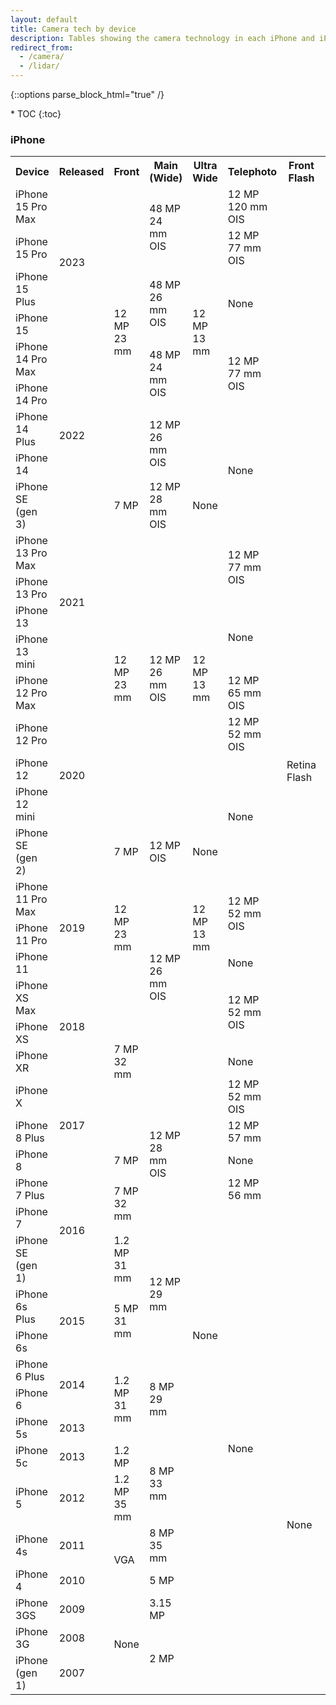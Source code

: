 ```yaml
---
layout: default
title: Camera tech by device
description: Tables showing the camera technology in each iPhone and iPad for developers.
redirect_from:
  - /camera/
  - /lidar/
---
```

{::options parse_block_html="true" /}

<div id="compact-toc">
* TOC
{:toc}
</div>

### iPhone

<table>
  <tr>
    <th>Device</th>
    <th>Released</th>
    <th>Front</th>
    <th>Main (Wide)</th>
    <th>Ultra Wide</th>
    <th>Telephoto</th>
    <th>Front Flash</th>
    <th>Rear Flash</th>
    <th>Lidar</th>
  </tr>
  <tr>
    <td>iPhone 15 Pro Max</td>
    <td rowspan="4">2023</td>
    <td rowspan="8" class="green">12 MP<br>23 mm</td>
    <td rowspan="2" class="green">48 MP<br>24 mm<br>OIS</td>
    <td rowspan="8" class="green">12 MP<br>13 mm</td>
    <td class="green">12 MP<br>120 mm<br>OIS</td>
    <td rowspan="32" class="green">Retina Flash</td>
    <td rowspan="35" class="green">True Tone</td>
    <td rowspan="2" class="green">Yes</td>
  </tr>
  <tr>
    <td>iPhone 15 Pro</td>
    <td class="green">12 MP<br>77 mm<br>OIS</td>
  </tr>
  <tr>
    <td>iPhone 15 Plus</td>
    <td rowspan="2" class="green">48 MP<br>26 mm<br>OIS</td>
    <td rowspan="2">None</td>
    <td rowspan="2">No</td>
  </tr>
  <tr>
    <td>iPhone 15</td>
  </tr>
  <tr>
    <td>iPhone 14 Pro Max</td>
    <td rowspan="5">2022</td>
    <td rowspan="2" class="green">48 MP<br>24 mm<br>OIS</td>
    <td rowspan="2" class="green">12 MP<br>77 mm<br>OIS</td>
    <td rowspan="2" class="green">Yes</td>
  </tr>
  <tr>
    <td>iPhone 14 Pro</td>
  </tr>
  <tr>
    <td>iPhone 14 Plus</td>
    <td rowspan="2" class="green">12 MP<br>26 mm<br>OIS</td>
    <td rowspan="3">None</td>
    <td rowspan="3">No</td>
  </tr>
  <tr>
    <td>iPhone 14</td>
  </tr>
  <tr>
    <td>iPhone SE (gen 3)</td>
    <td rowspan="1" class="green">7 MP</td>
    <td rowspan="1" class="green">12 MP<br>28 mm<br>OIS</td>
    <td rowspan="1">None</td>
  </tr>
  <tr>
    <td>iPhone 13 Pro Max</td>
    <td rowspan="4">2021</td>
    <td rowspan="8" class="green">12 MP<br>23 mm</td>
    <td rowspan="8" class="green">12 MP<br>26 mm<br>OIS</td>
    <td rowspan="8" class="green">12 MP<br>13 mm</td>
    <td rowspan="2" class="green">12 MP<br>77 mm<br>OIS</td>
    <td rowspan="2" class="green">Yes</td>
  </tr>
  <tr>
    <td>iPhone 13 Pro</td>
  </tr>
  <tr>
    <td>iPhone 13</td>
    <td rowspan="2">None</td>
    <td rowspan="2">No</td>
  </tr>
  <tr>
    <td>iPhone 13 mini</td>
  </tr>
  <tr>
    <td>iPhone 12 Pro Max</td>
    <td rowspan="5">2020</td>
    <td class="green">12 MP<br>65 mm<br>OIS</td>
    <td rowspan="2" class="green">Yes</td>
  </tr>
  <tr>
    <td>iPhone 12 Pro</td>
    <td class="green">12 MP<br>52 mm<br>OIS</td>
  </tr>
  <tr>
    <td>iPhone 12</td>
    <td rowspan="3">None</td>
    <td rowspan="27">No</td>
  </tr>
  <tr>
    <td>iPhone 12 mini</td>
  </tr>
  <tr>
    <td>iPhone SE (gen 2)</td>
    <td class="green">7 MP</td>
    <td rowspan="1" class="green">12 MP<br>OIS</td>
    <td rowspan="1">None</td>
  </tr>
  <tr>
    <td>iPhone 11 Pro Max</td>
    <td rowspan="3">2019</td>
    <td rowspan="3" class="green">12 MP<br>23 mm</td>
    <td rowspan="6" class="green">12 MP<br>26 mm<br>OIS</td>
    <td rowspan="3" class="green">12 MP<br>13 mm</td>
    <td rowspan="2" class="green">12 MP<br>52 mm<br>OIS</td>
  </tr>
  <tr>
    <td>iPhone 11 Pro</td>
  </tr>
  <tr>
    <td>iPhone 11</td>
    <td>None</td>
  </tr>
  <tr>
    <td>iPhone XS Max</td>
    <td rowspan="3">2018</td>
    <td rowspan="5" class="green">7 MP<br>32 mm</td>
    <td rowspan="21">None</td>
    <td rowspan="2" class="green">12 MP<br>52 mm<br>OIS</td>
  </tr>
  <tr>
    <td>iPhone XS</td>
  </tr>
  <tr>
    <td>iPhone XR</td>
    <td rowspan="1">None</td>
  </tr>
  <tr>
    <td>iPhone X</td>
    <td rowspan="3">2017</td>
    <td rowspan="5" class="green">12 MP<br>28 mm<br>OIS</td>
    <td rowspan="1" class="green">12 MP<br>52 mm<br>OIS</td>
  </tr>
  <tr>
    <td>iPhone 8 Plus</td>
    <td rowspan="1" class="green">12 MP<br>57 mm</td>
  </tr>
  <tr>
    <td>iPhone 8</td>
    <td rowspan="1" class="green">7 MP</td>
    <td rowspan="1">None</td>
  </tr>
  <tr>
    <td>iPhone 7 Plus</td>
    <td rowspan="3">2016</td>
    <td rowspan="2" class="green">7 MP<br>32 mm</td>
    <td rowspan="1" class="green">12 MP<br>56 mm</td>
  </tr>
  <tr>
    <td>iPhone 7</td>
    <td rowspan="14">None</td>
  </tr>
  <tr>
    <td>iPhone SE (gen 1)</td>
    <td rowspan="1" class="green">1.2 MP<br>31 mm</td>
    <td rowspan="3" class="green">12 MP<br>29 mm</td>
  </tr>
  <tr>
    <td>iPhone 6s Plus</td>
    <td rowspan="2">2015</td>
    <td rowspan="2" class="green">5 MP<br>31 mm</td>
  </tr>
  <tr>
    <td>iPhone 6s</td>
  </tr>
  <tr>
    <td>iPhone 6 Plus</td>
    <td rowspan="2">2014</td>
    <td rowspan="3" class="green">1.2 MP<br>31 mm</td>
    <td rowspan="3" class="green">8 MP<br>29 mm</td>
    <td rowspan="10">None</td>
  </tr>
  <tr>
    <td>iPhone 6</td>
  </tr>
  <tr>
    <td>iPhone 5s</td>
    <td>2013</td>
  </tr>
  <tr>
    <td>iPhone 5c</td>
    <td>2013</td>
    <td rowspan="1" class="green">1.2 MP</td>
    <td rowspan="2" class="green">8 MP<br>33 mm</td>
    <td rowspan="4" class="green">Yes</td>
  </tr>
  <tr>
    <td>iPhone 5</td>
    <td>2012</td>
    <td rowspan="1" class="green">1.2 MP<br>35 mm</td>
  </tr>
  <tr>
    <td>iPhone 4s</td>
    <td>2011</td>
    <td rowspan="2" class="green">VGA</td>
    <td rowspan="1" class="green">8 MP<br>35 mm</td>
  </tr>
  <tr>
    <td>iPhone 4</td>
    <td>2010</td>
    <td class="green">5 MP</td>
  </tr>
  <tr>
    <td>iPhone 3GS</td>
    <td>2009</td>
    <td rowspan="3">None</td>
    <td class="green">3.15 MP</td>
    <td rowspan="3">None</td>
  </tr>
  <tr>
    <td>iPhone 3G</td>
    <td>2008</td>
    <td rowspan="2" class="green">2 MP</td>
  </tr>
  <tr>
    <td>iPhone (gen 1)</td>
    <td>2007</td>
  </tr>
</table>
